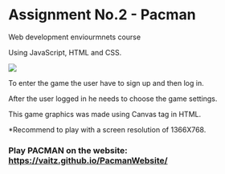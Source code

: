 # Assignment No.2 - Pacman

Web development enviourmnets course

Using JavaScript, HTML and CSS.

![](https://github.com/vaitz/pacman/blob/master/photos/bar_pacline.gif)


To enter the game the user have to sign up and then log in.

After the user logged in he needs to choose the game settings.

This game graphics was made using Canvas tag in HTML.

*Recommend to play with a screen resolution of 1366X768.

### Play PACMAN on the website: https://vaitz.github.io/PacmanWebsite/
 
